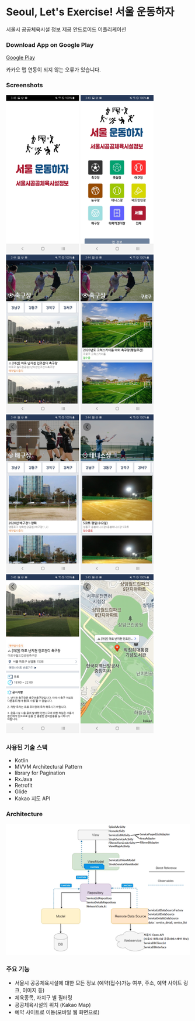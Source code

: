 # Seoul, Let's Exercise! 서울 운동하자
서울시 공공체육시설 정보 제공 안드로이드 어플리케이션

### Download App on Google Play
[Google Play](https://play.google.com/store/apps/details?id=com.whalez.reservationlive)

카카오 맵 연동이 되지 않는 오류가 있습니다.

### Screenshots
<div>
  <img width="200" src="./images/demo/splash.jpg">
  <img width="200" src="./images/demo/home.jpg">
  <img width="200" src="./images/demo/service_list_soccer.jpg">
  <img width="200" src="./images/demo/service_list_soccer_guro.jpg">
  <img width="200" src="./images/demo/service_list_volleyball.jpg">
  <img width="200" src="./images/demo/service_list_tennis.jpg">
  <img width="200" src="./images/demo/single_service.jpg">
  <img width="200" src="./images/demo/service_map.jpg">
</div>

### 사용된 기술 스택
 - Kotlin
 - MVVM Architectural Pattern
 - library for Pagination
 - RxJava
 - Retrofit
 - Glide
 - Kakao 지도 API

### Architecture
![architecture](/images/architecture.png)
 
### 주요 기능
 - 서울시 공공체육시설에 대한 모든 정보 (예약(접수)가능 여부, 주소, 예약 사이트 링크, 이미지 등)
 - 체육종목, 자치구 별 필터링
 - 공공체육시설의 위치 (Kakao Map)
 - 예약 사이트로 이동(모바일 웹 화면으로)